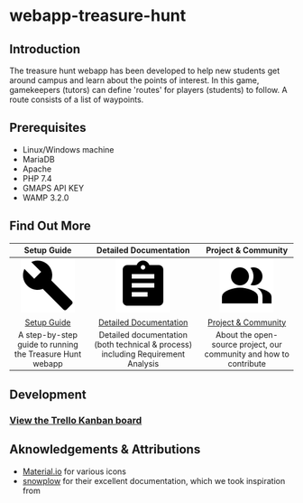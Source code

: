 # webapp-treasure-hunt

## Introduction
The treasure hunt webapp has been developed to help new students get around campus and learn about the points of interest. In this game, gamekeepers (tutors) can define 'routes' for players (students) to follow. A route consists of a list of waypoints.

## Prerequisites
- Linux/Windows machine
- MariaDB
- Apache
- PHP 7.4
- GMAPS API KEY
- WAMP 3.2.0

## Find Out More
| **Setup Guide** | **Detailed Documentation** | **Project & Community** |
| :-------------: | :-------------: | :-------------: |
| ![](https://github.com/adrianomatousek/webapp-treasure-hunt/blob/master/documentation/images/icons/getting-started_icon.png) | ![](https://github.com/adrianomatousek/webapp-treasure-hunt/blob/master/documentation/images/icons/documentation_icon.png) | ![](https://github.com/adrianomatousek/webapp-treasure-hunt/blob/master/documentation/images/icons/contributing_icon.png) |
| [Setup Guide](https://github.com/adrianomatousek/webapp-treasure-hunt/wiki/Setup-Guide) | [Detailed Documentation](https://github.com/adrianomatousek/webapp-treasure-hunt/wiki/Detailed-Documentation) | [Project & Community](https://github.com/adrianomatousek/webapp-treasure-hunt/wiki/Project-&-Community) |
| A step-by-step guide to running the Treasure Hunt webapp | Detailed documentation (both technical & process) including Requirement Analysis | About the open-source project, our community and how to contribute |


## Development
### [View the Trello Kanban board](https://trello.com/b/Yg87NVOQ/swe-coursework-kanban-board-group-l)


## Aknowledgements & Attributions
- [Material.io](material.io) for various icons
- [snowplow](https://github.com/snowplow/snowplow) for their excellent documentation, which we took inspiration from
